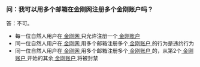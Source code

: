 ### 问：我可以用多个邮箱在金刚网注册多个金刚账户吗？
答：不可。
- 每一位自然人用户在[ 金刚网 ](https://atozitpro.net/zh/)只允许注册一个[ 金刚账户 ](https://a2zitpro.github.io/web/金刚账户)
- 同一位自然人用户在[ 金刚网 ](https://atozitpro.net/zh/)用多个邮箱注册多个[ 金刚账户 ](https://a2zitpro.github.io/web/金刚账户)的行为是违约行为
- 同一位自然人用户在[ 金刚网 ](https://atozitpro.net/zh/)用多个邮箱注册多个[ 金刚账户 ](https://a2zitpro.github.io/web/金刚账户)的，从第2个[ 金刚账户 ](https://a2zitpro.github.io/web/金刚账户)开始的其余[ 金刚账户 ](https://a2zitpro.github.io/web/金刚账户)将被封禁
